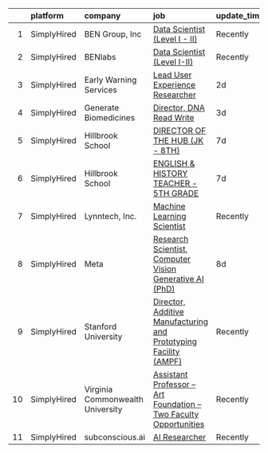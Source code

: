 

|    | platform    | company                          | job                                                                                                                                                                         | update_time   | location            |
|---:|:------------|:---------------------------------|:----------------------------------------------------------------------------------------------------------------------------------------------------------------------------|:--------------|:--------------------|
|  1 | SimplyHired | BEN Group, Inc                   | [Data Scientist (Level I - II)](https://www.simplyhired.com/job/wPxJhjNcRPJz-AfHCSQStSs-wdo6nG-bWPbzdrDJM7zH8fMnaA3jsw?q=generative+art)                                    | Recently      | Provo, UT           |
|  2 | SimplyHired | BENlabs                          | [Data Scientist (Level I-II)](https://www.simplyhired.com/job/O5OEyhMrrVMZFh4QW2Gar2r9Q-iuMc_JpYlZzwSMVQ_6HsxdGcV0ww?q=generative+art)                                      | Recently      | Provo, UT           |
|  3 | SimplyHired | Early Warning Services           | [Lead User Experience Researcher](https://www.simplyhired.com/job/ILji3lmTvuCulZgx9iyhGagNCTvFhSinBnjbV8bA8b-qj-oarDlwvg?q=generative+art)                                  | 2d            | San Francisco, CA   |
|  4 | SimplyHired | Generate Biomedicines            | [Director, DNA Read Write](https://www.simplyhired.com/job/KEjYh685c_wIS49rNK8tFvbq5fOOjF-g8RiKhDPrION47EAQAWkyFg?q=generative+art)                                         | 3d            | Boston, MA          |
|  5 | SimplyHired | Hillbrook School                 | [DIRECTOR OF THE HUB (JK - 8TH)](https://www.simplyhired.com/job/pvz9U7OqNjKTMHx03p27qjH-baBmILHZvAFkWkc2OgDnpp_EdHBk-g?q=generative+art)                                   | 7d            | Los Gatos, CA       |
|  6 | SimplyHired | Hillbrook School                 | [ENGLISH & HISTORY TEACHER - 5TH GRADE](https://www.simplyhired.com/job/EFRR_zjFKkLcABlQyotsyeWW7TMsrszbDHHpxj_VOZRu4xHR2tQm4Q?q=generative+art)                            | 7d            | Los Gatos, CA       |
|  7 | SimplyHired | Lynntech, Inc.                   | [Machine Learning Scientist](https://www.simplyhired.com/job/ufu_VB-ph6AoEQUeUko2zbfmpy49IKpMa1hvYNm5dXGCxPaJMc42dA?q=generative+art)                                       | Recently      | College Station, TX |
|  8 | SimplyHired | Meta                             | [Research Scientist, Computer Vision Generative AI (PhD)](https://www.simplyhired.com/job/1EjYwq7lA-E5YugkgtuNCiexZbmF-tSl2AQ2KgburWFvYLGE0Vuddg?q=generative+art)          | 8d            | Remote +4 locations |
|  9 | SimplyHired | Stanford University              | [Director, Additive Manufacturing and Prototyping Facility (AMPF)](https://www.simplyhired.com/job/SPEIC0xATekXgPGNyhQoJrrj9BrAoHGt9gyXafpmEkjX3M3Q2M6hLw?q=generative+art) | Recently      | Stanford, CA        |
| 10 | SimplyHired | Virginia Commonwealth University | [Assistant Professor – Art Foundation – Two Faculty Opportunities](https://www.simplyhired.com/job/ku9MBw5kjdqpEYDpN3x31H-xWeUve0J9cTsyWs1nt1f70SFJ4JqDTA?q=generative+art) | Recently      | Richmond, VA        |
| 11 | SimplyHired | subconscious.ai                  | [AI Researcher](https://www.simplyhired.com/job/eqSH0L5r9aMZ90w_ep0Yy5ovRvsmSZkvVDisSaK5cPPI9pY8V15kuA?q=generative+art)                                                    | Recently      | Remote              |
